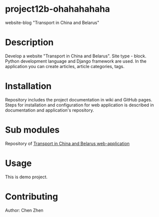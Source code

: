 # project12b-ohahahahaha

website-blog "Transport in China and Belarus"

# Description

Develop a website "Transport in China and Belarus".
Site type - block. 
Python development language and Django framework are used. 
In the application you can create articles, article categories, tags.

# Installation

Repository includes the project documentation in wiki and GitHub pages.
Steps for installation and configuration for web application is described
in documentation and application's repository.

# Sub modules

Repository of [Transport in China and Belarus web-application](https://github.com/fpmi-hci-2023/project12b-ohahahahaha)

# Usage

This is demo project.

# Contributing

Author: Chen Zhen


